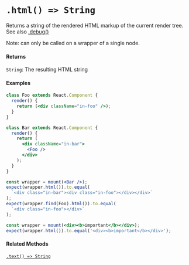 # `.html() => String`

Returns a string of the rendered HTML markup of the current render tree. See also [.debug()](debug.md)

Note: can only be called on a wrapper of a single node.


#### Returns

`String`: The resulting HTML string



#### Examples

```jsx
class Foo extends React.Component {
  render() {
    return (<div className="in-foo" />);
  }
}
```

```jsx
class Bar extends React.Component {
  render() {
    return (
      <div className="in-bar">
        <Foo />
      </div>
    );
  }
}
```

```jsx
const wrapper = mount(<Bar />);
expect(wrapper.html()).to.equal(
  `<div class="in-bar"><div class="in-foo"></div></div>`
);
expect(wrapper.find(Foo).html()).to.equal(
  `<div class="in-foo"></div>`
);
```

```jsx
const wrapper = mount(<div><b>important</b></div>);
expect(wrapper.html()).to.equal('<div><b>important</b></div>');
```


#### Related Methods

[`.text() => String`](text.md)
